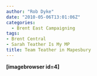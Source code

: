 ```yaml
---
author: "Rob Dyke"
date: "2010-05-06T13:01:06Z"
categories:
  - Brent East Campaigning
tags:
- Brent Central
- Sarah Teather Is My MP
title: Team Teather in Mapesbury
---
```

**[imagebrowser id=4]**﻿
